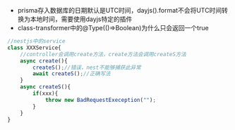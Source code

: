 - prisma存入数据库的日期默认是UTC时间，dayjs().format不会将UTC时间转换为本地时间，需要使用dayjs特定的插件
- class-transformer中的@Type(()=>Boolean)为什么只会返回一个true
```typescript
//nestjs中的service
class XXXService{
    //controller会调用create方法，create方法会调用createS方法
    async create(){
        createS();//错误，nest不能够捕获此异常
        await createS();//正确写法
    }
    async createS(){
        if(xxx){
            throw new BadRequestExeception("");
        }
    }
}

```